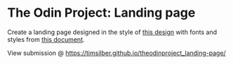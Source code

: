 # The Odin Project: Landing page

Create a landing page designed in the style of [this design](/desired-outcome/odin-project.png) with fonts and styles from [this document](/desired-outcome/colors_and_stuff.png).

View submission @ https://timsilber.github.io/theodinproject_landing-page/
